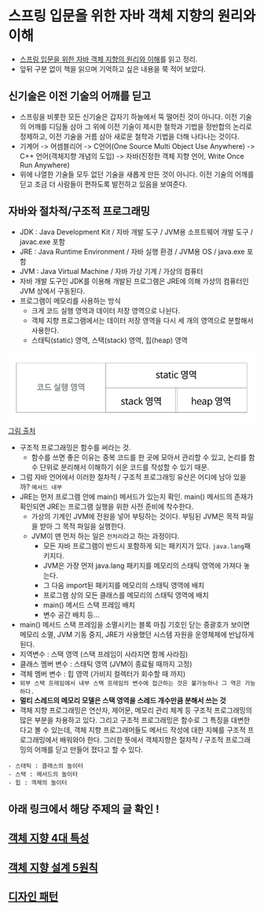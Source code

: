 # 스프링 입문을 위한 자바 객체 지향의 원리와 이해
- [스프링 입문을 위한 자바 객체 지향의 원리와 이해](https://book.naver.com/bookdb/book_detail.nhn?bid=8920762)를 읽고 정리.
- 앞뒤 구분 없이 책을 읽으며 기억하고 싶은 내용을 쭉 적어 보았다.

## 신기술은 이전 기술의 어깨를 딛고
- 스프링을 비롯한 모든 신기술은 갑자기 하늘에서 뚝 떨어진 것이 아니다. 이전 기술의 어깨를 디딤돌 삼아 그 위에 이전 기술이 제시한 철학과 기법을 정반합의 논리로 정제하고, 이전 기술을 거름 삼아 새로운 철학과 기법을 더해 나타나는 것이다.
- 기계어 -> 어셈블리어 -> C언어(One Source Multi Object Use Anywhere) -> C++ 언어(객체지향 개념의 도입) -> 자바(진정한 객체 지향 언어, Write Once Run Anywhere)
- 위에 나열한 기술들 모두 없던 기술을 새롭게 만든 것이 아니다. 이전 기술의 어깨를 딛고 조금 더 사람들이 편하도록 발전하고 있음을 보여준다.

## 자바와 절차적/구조적 프로그래밍
- JDK : Java Development Kit / 자바 개발 도구 / JVM용 소프트웨어 개발 도구 / javac.exe 포함
- JRE : Java Runtime Environment / 자바 실행 환경 / JVM용 OS / java.exe 포함
- JVM : Java Virtual Machine / 자바 가상 기계 / 가상의 컴퓨터
- 자바 개발 도구인 JDK를 이용해 개발된 프로그램은 JRE에 의해 가상의 컴퓨터인 JVM 상에서 구동된다.
- 프로그램이 메모리를 사용하는 방식
    - 크게 코드 실행 영역과 데이터 저장 영역으로 나뉜다.
    - 객체 지향 프로그램에서는 데이터 저장 영역을 다시 세 개의 영역으로 분할해서 사용한다.
    - 스태틱(static) 영역, 스택(stack) 영역, 힙(heap) 영역

![javamemory](/images/javamemory.png)[그림 출처](http://asfirstalways.tistory.com/329)

- 구조적 프로그래밍은 함수를 써라는 것.
    - 함수를 쓰면 좋은 이유는 중복 코드를 한 곳에 모아서 관리할 수 있고, 논리를 함수 단위로 분리해서 이해하기 쉬운 코드를 작성할 수 있기 때문.
- 그럼 자바 언어에서 이러한 절차적 / 구조적 프로그래밍 유산은 어디에 남아 있을까? `메서드 내부`
- JRE는 먼저 프로그램 안에 main() 메서드가 있는지 확인. main() 메서드의 존재가 확인되면 JRE는 프로그램 실행을 위한 사전 준비에 착수한다.
    - 가상의 기계인 JVM에 전원을 넣어 부팅하는 것이다. 부팅된 JVM은 목적 파일을 받아 그 목적 파일을 실행한다. 
    - JVM이 맨 먼저 하는 일은 `전처리`라고 하는 과정이다. 
        - 모든 자바 프로그램이 반드시 포함하게 되는 패키지가 있다. `java.lang`패키지다.
        - JVM은 가장 먼저 java.lang 패키지를 메모리의 스태틱 영역에 가져다 놓는다.
        - 그 다음 import된 패키지를 메모리의 스태틱 영역에 배치
        - 프로그램 상의 모든 클래스를 메모리의 스태틱 영역에 배치
        - main() 메서드 스택 프레임 배치
        - 변수 공간 배치 등...
- main() 메서드 스택 프레임을 소멸시키는 블록 마침 기호인 닫는 중괄호가 보이면 메모리 소멸, JVM 기동 중지, JRE가 사용했던 시스템 자원을 운영체제에 반납하게 된다.
- 지역변수 : 스택 영역 (스택 프레임이 사라지면 함께 사라짐)
- 클래스 멤버 변수 : 스태틱 영역 (JVM이 종료될 때까지 고정)
- 객체 멤버 변수 : 힙 영역 (가비지 컬렉터가 회수할 때 까지)
- `외부 스택 프레임에서 내부 스택 프레임의 변수에 접근하는 것은 불가능하나 그 역은 가능하다.`
- __멀티 스레드의 메모리 모델은 스택 영역을 스레드 개수만큼 분해서 쓰는 것__
- 객체 지향 프로그래밍은 연산자, 제어문, 메모리 관리 체계 등 구조적 프로그래밍의 많은 부분을 차용하고 있다. 그리고 구조적 프로그래밍은 함수로 그 특징을 대변한다고 볼 수 있는데, 객체 지향 프로그래머들도 메서드 작성에 대한 지혜를 구조적 프로그래밍에서 배워와야 한다. 그러한 뜻에서 객체지향은 절차적 / 구조적 프로그래밍의 어깨를 딛고 만들어 졌다고 할 수 있다.
```
- 스태틱 : 클래스의 놀이터
- 스택 : 메서드의 놀이터
- 힙 : 객체의 놀이터
```

## 아래 링크에서 해당 주제의 글 확인 !

## [객체 지향 4대 특성](https://github.com/gwonsungjun/TIL/blob/master/Java/The_four_principles_of_object-oriented_Java.md)

## [객체 지향 설계 5원칙](https://github.com/gwonsungjun/TIL/blob/master/Java/SOLID.md)

## [디자인 패턴](https://github.com/gwonsungjun/TIL/blob/master/Java/designPattern.md)